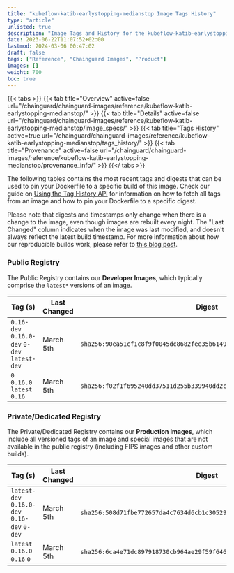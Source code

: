 ```yaml
---
title: "kubeflow-katib-earlystopping-medianstop Image Tags History"
type: "article"
unlisted: true
description: "Image Tags and History for the kubeflow-katib-earlystopping-medianstop Chainguard Image"
date: 2023-06-22T11:07:52+02:00
lastmod: 2024-03-06 00:47:02
draft: false
tags: ["Reference", "Chainguard Images", "Product"]
images: []
weight: 700
toc: true
---
```


{{< tabs >}}
{{< tab title="Overview" active=false url="/chainguard/chainguard-images/reference/kubeflow-katib-earlystopping-medianstop/" >}}
{{< tab title="Details" active=false url="/chainguard/chainguard-images/reference/kubeflow-katib-earlystopping-medianstop/image_specs/" >}}
{{< tab title="Tags History" active=true url="/chainguard/chainguard-images/reference/kubeflow-katib-earlystopping-medianstop/tags_history/" >}}
{{< tab title="Provenance" active=false url="/chainguard/chainguard-images/reference/kubeflow-katib-earlystopping-medianstop/provenance_info/" >}}
{{</ tabs >}}

The following tables contains the most recent tags and digests that can be used to pin your Dockerfile to a specific build of this image. Check our guide on [Using the Tag History API](/chainguard/chainguard-images/using-the-tag-history-api/) for information on how to fetch all tags from an image and how to pin your Dockerfile to a specific digest.

Please note that digests and timestamps only change when there is a change to the image, even though images are rebuilt every night. The "Last Changed" column indicates when the image was last modified, and doesn't always reflect the latest build timestamp. For more information about how our reproducible builds work, please refer to [this blog post](https://www.chainguard.dev/unchained/reproducing-chainguards-reproducible-image-builds).

### Public Registry
The Public Registry contains our **Developer Images**, which typically comprise the `latest*` versions of an image.

| Tag (s)                                       | Last Changed | Digest                                                                    |
|-----------------------------------------------|--------------|---------------------------------------------------------------------------|
|  `0.16-dev` `0.16.0-dev` `0-dev` `latest-dev` | March 5th    | `sha256:90ea51cf1c8f9f0045dc8682fee35b6149d0a1e1c388ead68777bfdc225b59c4` |
|  `0` `0.16.0` `latest` `0.16`                 | March 5th    | `sha256:f02f1f695240dd37511d255b339940dd2cfd0ebd9a2d5b884ee43e813fc83fc7` |


### Private/Dedicated Registry
The Private/Dedicated Registry contains our **Production Images**, which include all versioned tags of an image and special images that are not available in the public registry (including FIPS images and other custom builds).

| Tag (s)                                       | Last Changed | Digest                                                                    |
|-----------------------------------------------|--------------|---------------------------------------------------------------------------|
|  `latest-dev` `0.16.0-dev` `0.16-dev` `0-dev` | March 5th    | `sha256:508d71fbe772657da4c7634d6cb1c3052960ba36059949368ba4fb149d63bb4d` |
|  `latest` `0.16.0` `0.16` `0`                 | March 5th    | `sha256:6ca4e71dc897918730cb964ae29f59f646286ba5566121cd0dfd8d0a4b0a068e` |


